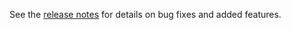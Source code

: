 See the [release notes](https://github.com/AzureAD/azure-activedirectory-identitymodel-extensions-for-dotnet/wiki/Release-Notes) for details on bug fixes and added features.
